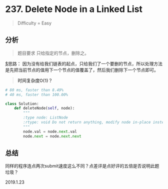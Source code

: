 # 237. Delete Node in a Linked List
> Difficulty = Easy

## 分析

> 题目要求
> 只给指定的节点，删除之。

[$](http://www.cnblogs.com/grandyang/p/4647576.html)思路：
因为没有给我们链表的起点，只给我们了一个要删的节点，所以处理方法是先把当前节点的值用下一个节点的值覆盖了，然后我们删除下一个节点即可。

> **时间复杂度O(1)？**

```python
# 80 ms, faster than 8.49%
# 40 ms, faster than 100.00%

class Solution:
	def deleteNode(self, node):
		"""
		:type node: ListNode
		:rtype: void Do not return anything, modify node in-place instead.
		"""
		node.val = node.next.val
		node.next = node.next.next
```

## 总结

同样的程序连点两次submit速度这么不同？点差评是点好评的五倍是否说明此题垃圾？


2019.1.23